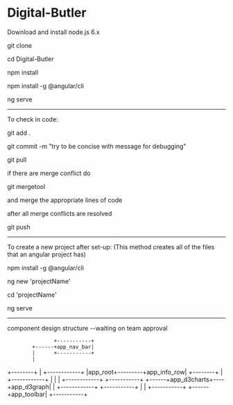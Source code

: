 # Digital-Butler

Download and install node.js 6.x

git clone <this repo>

cd Digital-Butler

npm install

npm install -g @angular/cli

ng serve

*********************************************************
To check in code:

git add .

git commit -m "try to be concise with message for debugging"

git pull

if there are merge conflict do

git mergetool

and merge the appropriate lines of code

after all merge conflicts are resolved

git push

********************************************************
To create a new project after set-up:
(This method creates all of the files that an angular project has)

npm install -g @angular/cli

ng new 'projectName'

cd 'projectName'

ng serve

*****************************************************
component design structure --waiting on team approval

                   +-----------+
            +------+app_nav_bar|
            |      +-----------+
            |
+--------+  |      +------------+
|app_root+---------+app_info_row|
+--------+  |      +------------+
            |
            |
            |      +------------+    +-----------+
            +------+app_d3charts+----+app_d3graph|
            |      +------------+    +-----------+
            |
            |      +-----------+
            +------+app_toolbar|
                   +-----------+
